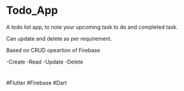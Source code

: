 # Todo_App

A todo list app, to note your upcoming task to do and completed task.

Can update and delete as per requirement.

Based on CRUD opeartion of Firebase

-Create
-Read
-Update
-Delete

#
#

#Flutter
#Firebase
#Dart
